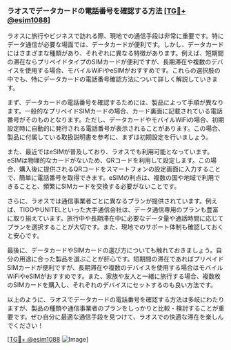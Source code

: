 ### ラオスでデータカードの電話番号を確認する方法 [[TG💪+ @esim1088](https://t.me/s/esim1088)]

ラオスに旅行やビジネスで訪れる際、現地での通信手段は非常に重要です。特にデータ通信が必要な場面では、データカードが便利です。しかし、データカードにはさまざまな種類があり、それぞれに異なる特徴があります。例えば、短期間の滞在ならプリペイドタイプのSIMカードが便利ですが、長期滞在や複数のデバイスを使用する場合、モバイルWiFiやeSIMがおすすめです。これらの選択肢の中でも、特にデータカードの電話番号確認方法について詳しく解説していきます。

まず、データカードの電話番号を確認するためには、製品によって手順が異なります。一般的なプリペイドSIMカードの場合、カード裏面に記載されている電話番号がそのものとなります。ただし、データカードやモバイルWiFiの場合、初期設定時に自動的に発行される電話番号が表示されることがあります。この場合、製品に付属している取扱説明書を参考に、まずは初期設定を行いましょう。

また、最近ではeSIMが普及しており、ラオスでも利用可能となっています。eSIMは物理的なカードがないため、QRコードを利用して設定します。この場合、購入後に提供されるQRコードをスマートフォンの設定画面に入力することで、簡単に電話番号を取得できます。eSIMの利点は、複数の国や地域で利用できることと、頻繁にSIMカードを交換する必要がないことです。

さらに、ラオスでは通信事業者ごとに異なるプランが提供されています。例えば、TIGOやUNITELといった大手通信会社は、データ通信専用のプランも豊富に取り揃えています。旅行中や長期滞在中に必要なデータ量や通話時間に応じてプランを選択することが大切です。また、現地でのサポート体制も確認しておくと安心です。

最後に、データカードやSIMカードの選び方についても触れておきましょう。自分の用途に合った製品を選ぶことが肝心です。短期間の滞在であればプリペイドSIMカードが便利ですが、長期滞在や複数のデバイスを使用する場合はモバイルWiFiやeSIMがおすすめです。また、家族や友人と一緒に旅行する場合、複数枚のSIMカードを購入し、それぞれのデバイスにセットするのも良い方法です。

以上のように、ラオスでデータカードの電話番号を確認する方法は多岐にわたりますが、製品の種類や通信事業者のプランをしっかりと比較・検討することが重要です。ぜひ自分に最適な通信手段を見つけて、ラオスでの快適な滞在を楽しんでください！

[[TG💪+ @esim1088](https://t.me/s/esim1088) ![Image](https://i.postimg.cc/Y0z9fWf4/image.png)]